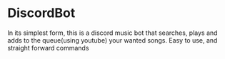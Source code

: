 # DiscordBot

In its simplest form, this is a discord music bot that searches, plays and adds to the queue(using youtube) your wanted songs.
Easy to use, and straight forward commands
